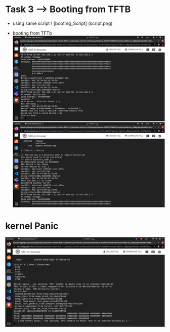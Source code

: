 # Task 3 --> Booting from TFTB
- using same script
! [booting_Script] (script.png)

- booting from TFTb 
![Tftp_booting](1Img_Tftb_boot.png)
![Tftp_booting](2Img_Tftb_boot.png)

# kernel Panic
![Kernel_Panic](Kernel_panic.png)
